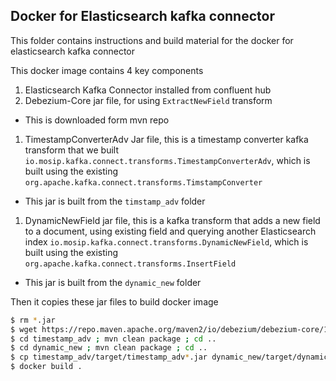 ## Docker for Elasticsearch kafka connector

This folder contains instructions and build material for the docker for elasticsearch kafka connector

This docker image contains 4 key components
1. Elasticsearch Kafka Connector installed from confluent hub
1. Debezium-Core jar file, for using `ExtractNewField` transform
  - This is downloaded form mvn repo
1. TimestampConverterAdv Jar file, this is a timestamp converter kafka transform that we built `io.mosip.kafka.connect.transforms.TimestampConverterAdv`, which is built using the existing `org.apache.kafka.connect.transforms.TimstampConverter`
  - This jar is built from the `timstamp_adv` folder
1. DynamicNewField jar file, this is a kafka transform that adds a new field to a document, using existing field and querying another Elasticsearch index `io.mosip.kafka.connect.transforms.DynamicNewField`, which is built using the existing `org.apache.kafka.connect.transforms.InsertField`
  - This jar is built from the `dynamic_new` folder

Then it copies these jar files to build docker image

```sh
$ rm *.jar
$ wget https://repo.maven.apache.org/maven2/io/debezium/debezium-core/1.6.2.Final/debezium-core-1.6.2.Final.jar
$ cd timestamp_adv ; mvn clean package ; cd ..
$ cd dynamic_new ; mvn clean package ; cd ..
$ cp timestamp_adv/target/timestamp_adv*.jar dynamic_new/target/dynamic_new*.jar .
$ docker build .
```
